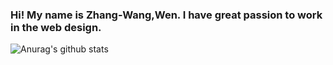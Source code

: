 ### Hi! My name is Zhang-Wang,Wen. I have great passion to work in the web design.

![Anurag's github stats](https://github-readme-stats.vercel.app/api?username=NailShort&theme=graywhite)
